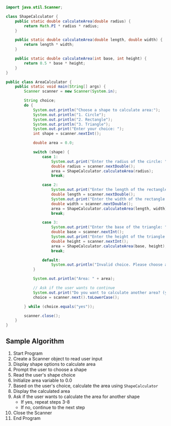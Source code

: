 ```java
import java.util.Scanner;

class ShapeCalculator {
    public static double calculateArea(double radius) {
        return Math.PI * radius * radius;
    }

    public static double calculateArea(double length, double width) {
        return length * width;
    }

    public static double calculateArea(int base, int height) {
        return 0.5 * base * height;
    }
}

public class AreaCalculator {
    public static void main(String[] args) {
        Scanner scanner = new Scanner(System.in);

        String choice;
        do {
            System.out.println("Choose a shape to calculate area:");
            System.out.println("1. Circle");
            System.out.println("2. Rectangle");
            System.out.println("3. Triangle");
            System.out.print("Enter your choice: ");
            int shape = scanner.nextInt();

            double area = 0.0;

            switch (shape) {
                case 1:
                    System.out.print("Enter the radius of the circle: ");
                    double radius = scanner.nextDouble();
                    area = ShapeCalculator.calculateArea(radius);
                    break;

                case 2:
                    System.out.print("Enter the length of the rectangle: ");
                    double length = scanner.nextDouble();
                    System.out.print("Enter the width of the rectangle: ");
                    double width = scanner.nextDouble();
                    area = ShapeCalculator.calculateArea(length, width);
                    break;

                case 3:
                    System.out.print("Enter the base of the triangle: ");
                    double base = scanner.nextInt();
                    System.out.print("Enter the height of the triangle: ");
                    double height = scanner.nextInt();
                    area = ShapeCalculator.calculateArea(base, height);
                    break;

                default:
                    System.out.println("Invalid choice. Please choose a valid option.");
            }

            System.out.println("Area: " + area);

            // Ask if the user wants to continue
            System.out.print("Do you want to calculate another area? (yes/no): ");
            choice = scanner.next().toLowerCase();

        } while (choice.equals("yes"));

        scanner.close();
    }
}
```
## Sample Algorithm

1. Start Program
2. Create a Scanner object to read user input
3. Display shape options to calculate area
4. Prompt the user to choose a shape
5. Read the user's shape choice
6. Initialize area variable to 0.0
7. Based on the user's choice, calculate the area using `ShapeCalculator`
8. Display the calculated area
9. Ask if the user wants to calculate the area for another shape
   - If yes, repeat steps 3-8
   - If no, continue to the next step
10. Close the Scanner
11. End Program